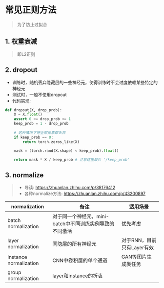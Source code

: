 # 常见正则方法
> 为了防止过拟合

## 1. 权重衰减
> 即L2正则

## 2. dropout
- 训练时，随机丢弃隐藏层的一些神经元，使得训练时不会过度依赖某些特定的神经元
- 测试时，一般不使用dropout
- 代码实现:
```python
def dropout(X, drop_prob):
    X = X.float()
    assert 0 <= drop_prob <= 1
    keep_prob = 1 - drop_prob
    
    # 这种情况下把全部元素都丢弃
    if keep_prob == 0:
        return torch.zeros_like(X)
    
    mask = (torch.rand(X.shape) < keep_prob).float()

    return mask * X / keep_prob # 注意这里最后 '/keep_prob'
```

## 3. normalize
> - 导读: https://zhuanlan.zhihu.com/p/38176412
> - 各种normalize方法: https://zhuanlan.zhihu.com/p/43200897

|normalization|备注|适用场景|
|---|---|---|
|batch normalization|对于同一个神经元，mini-batch中不同训练实例导致的不同激活|优先考虑|
|layer normalization|同隐层的所有神经元|对于RNN，目前只有Layer有效|
|instance normalization|CNN中卷积层的单个通道|GAN等图片生成类任务|
|group normalization|layer和instance的折衷||